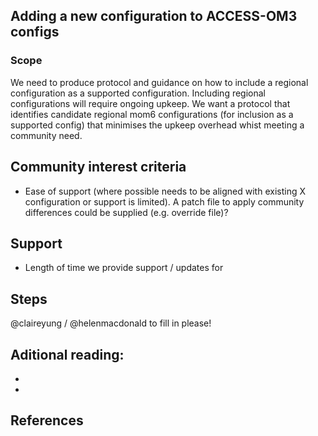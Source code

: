 ## Adding a new configuration to ACCESS-OM3 configs

### Scope
We need to produce protocol and guidance on how to include a regional configuration as a supported configuration. Including regional configurations will require ongoing upkeep. We want a protocol that identifies candidate regional mom6 configurations (for inclusion as a supported config) that minimises the upkeep overhead whist meeting a community need.

## Community interest criteria

 - Ease of support (where possible needs to be aligned with existing X configuration or support is limited). A patch file to apply community differences could be supplied (e.g. override file)?

## Support

 - Length of time we provide support / updates for

## Steps

@claireyung / @helenmacdonald to fill in please!

## Aditional reading:

- 
- 

## References



